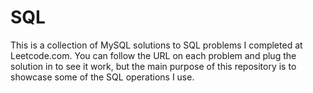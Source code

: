 # SQL

This is a collection of MySQL solutions to SQL problems I completed at Leetcode.com. You can follow the URL on each problem and plug the solution in to see it work, but the main purpose of this repository is to showcase some of the SQL operations I use. 
